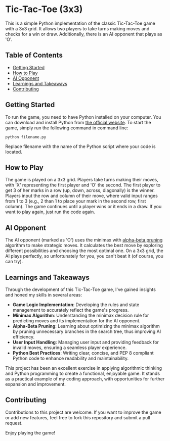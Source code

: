 # Tic-Tac-Toe (3x3)

This is a simple Python implementation of the classic Tic-Tac-Toe game with a 3x3 grid.
It allows two players to take turns making moves and checks for a win or draw.
Additionally, there is an AI opponent that plays as 'O'.

## Table of Contents

- [Getting Started](#getting-started)
- [How to Play](#how-to-play)
- [AI Opponent](#ai-opponent)
- [Learnings and Takeaways](#learnings-and-takeaways)
- [Contributing](#contributing)


## Getting Started

To run the game, you need to have Python installed on your computer. You can download and install Python from [the official website](https://www.python.org/downloads/).
To start the game, simply run the following command in command line:

    python filename.py

Replace filename with the name of the Python script where your code is located.


## How to Play

The game is played on a 3x3 grid. Players take turns making their moves, with 'X' representing the first player and 'O' the second. The first player to get 3 of her marks in a row (up, down, across, diagonally) is the winner.
Players input the row and column of their move, where valid input ranges from 1 to 3 (e.g., 2 than 1 to place your mark in the second row, first column).
The game continues until a player wins or it ends in a draw.
If you want to play again, just run the code again.


## AI Opponent

The AI opponent (marked as 'O') uses the minimax with [alpha-beta pruning](https://en.wikipedia.org/wiki/Alpha%E2%80%93beta_pruning) algorithm to make strategic moves.
It calculates the best move by exploring different possibilities and choosing the most optimal one.
On a 3x3 grid, the AI plays perfectly, so unfortunately for you, you can't beat it (of course, you can try).


## Learnings and Takeaways

Through the development of this Tic-Tac-Toe game, I've gained insights and honed my skills in several areas:

- **Game Logic Implementation**: Developing the rules and state management to accurately reflect the game's progress.
- **Minimax Algorithm**: Understanding the minimax decision rule for predicting moves and its implementation for the AI opponent.
- **Alpha-Beta Pruning**: Learning about optimizing the minimax algorithm by pruning unnecessary branches in the search tree, thus improving AI efficiency.
- **User Input Handling**: Managing user input and providing feedback for invalid moves, ensuring a seamless player experience.
- **Python Best Practices**: Writing clear, concise, and PEP 8 compliant Python code to enhance readability and maintainability.

This project has been an excellent exercise in applying algorithmic thinking and Python programming to create a functional, enjoyable game. It stands as a practical example of my coding approach, with opportunities for further expansion and improvement.



## Contributing

Contributions to this project are welcome. If you want to improve the game or add new features, feel free to fork this repository and submit a pull request.

Enjoy playing the game!
